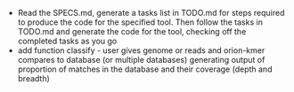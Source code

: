 - Read the SPECS.md, generate a tasks list in TODO.md for steps required to produce the code for the specified tool. Then follow the tasks in TODO.md and generate the code for the tool, checking off the completed tasks as you go
- add function classify - user gives genome or reads and orion-kmer compares to database (or multiple databases) generating output of proportion of matches in the database and their coverage (depth and breadth)
